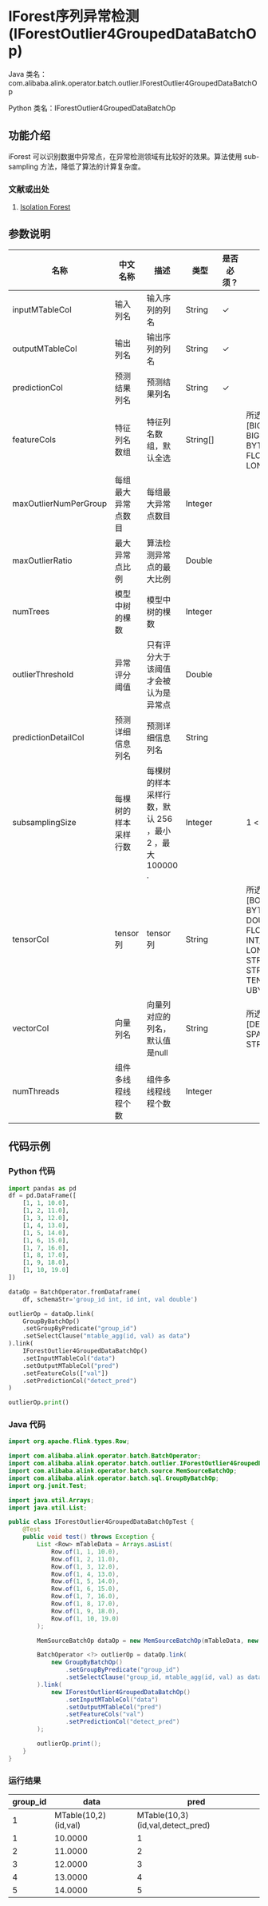 # IForest序列异常检测 (IForestOutlier4GroupedDataBatchOp)
Java 类名：com.alibaba.alink.operator.batch.outlier.IForestOutlier4GroupedDataBatchOp

Python 类名：IForestOutlier4GroupedDataBatchOp


## 功能介绍
iForest 可以识别数据中异常点，在异常检测领域有比较好的效果。算法使用 sub-sampling 方法，降低了算法的计算复杂度。

### 文献或出处
1. [Isolation Forest](https://cs.nju.edu.cn/zhouzh/zhouzh.files/publication/icdm08b.pdf?q=isolation-forest)

## 参数说明

| 名称 | 中文名称 | 描述 | 类型 | 是否必须？ | 取值范围 | 默认值 |
| --- | --- | --- | --- | --- | --- | --- |
| inputMTableCol | 输入列名 | 输入序列的列名 | String | ✓ |  |  |
| outputMTableCol | 输出列名 | 输出序列的列名 | String | ✓ |  |  |
| predictionCol | 预测结果列名 | 预测结果列名 | String | ✓ |  |  |
| featureCols | 特征列名数组 | 特征列名数组，默认全选 | String[] |  | 所选列类型为 [BIGDECIMAL, BIGINTEGER, BYTE, DOUBLE, FLOAT, INTEGER, LONG, SHORT] | null |
| maxOutlierNumPerGroup | 每组最大异常点数目 | 每组最大异常点数目 | Integer |  |  |  |
| maxOutlierRatio | 最大异常点比例 | 算法检测异常点的最大比例 | Double |  |  |  |
| numTrees | 模型中树的棵数 | 模型中树的棵数 | Integer |  |  | 100 |
| outlierThreshold | 异常评分阈值 | 只有评分大于该阈值才会被认为是异常点 | Double |  |  |  |
| predictionDetailCol | 预测详细信息列名 | 预测详细信息列名 | String |  |  |  |
| subsamplingSize | 每棵树的样本采样行数 | 每棵树的样本采样行数，默认 256 ，最小 2 ，最大 100000 . | Integer |  | 1 <= x <= 100000 | 256 |
| tensorCol | tensor列 | tensor列 | String |  | 所选列类型为 [BOOL_TENSOR, BYTE_TENSOR, DOUBLE_TENSOR, FLOAT_TENSOR, INT_TENSOR, LONG_TENSOR, STRING, STRING_TENSOR, TENSOR, UBYTE_TENSOR] | null |
| vectorCol | 向量列名 | 向量列对应的列名，默认值是null | String |  | 所选列类型为 [DENSE_VECTOR, SPARSE_VECTOR, STRING, VECTOR] | null |
| numThreads | 组件多线程线程个数 | 组件多线程线程个数 | Integer |  |  | 1 |

## 代码示例

### Python 代码

```python
import pandas as pd
df = pd.DataFrame([
    [1, 1, 10.0],
    [1, 2, 11.0],
    [1, 3, 12.0],
    [1, 4, 13.0],
    [1, 5, 14.0],
    [1, 6, 15.0],
    [1, 7, 16.0],
    [1, 8, 17.0],
    [1, 9, 18.0],
    [1, 10, 19.0]
])

dataOp = BatchOperator.fromDataframe(
    df, schemaStr='group_id int, id int, val double')

outlierOp = dataOp.link(
    GroupByBatchOp()
    .setGroupByPredicate("group_id")
    .setSelectClause("mtable_agg(id, val) as data")
).link(
    IForestOutlier4GroupedDataBatchOp()
    .setInputMTableCol("data")
    .setOutputMTableCol("pred")
    .setFeatureCols(["val"])
    .setPredictionCol("detect_pred")
)

outlierOp.print()
```

### Java 代码

```java
import org.apache.flink.types.Row;

import com.alibaba.alink.operator.batch.BatchOperator;
import com.alibaba.alink.operator.batch.outlier.IForestOutlier4GroupedDataBatchOp;
import com.alibaba.alink.operator.batch.source.MemSourceBatchOp;
import com.alibaba.alink.operator.batch.sql.GroupByBatchOp;
import org.junit.Test;

import java.util.Arrays;
import java.util.List;

public class IForestOutlier4GroupedDataBatchOpTest {
	@Test
	public void test() throws Exception {
		List <Row> mTableData = Arrays.asList(
			Row.of(1, 1, 10.0),
			Row.of(1, 2, 11.0),
			Row.of(1, 3, 12.0),
			Row.of(1, 4, 13.0),
			Row.of(1, 5, 14.0),
			Row.of(1, 6, 15.0),
			Row.of(1, 7, 16.0),
			Row.of(1, 8, 17.0),
			Row.of(1, 9, 18.0),
			Row.of(1, 10, 19.0)
		);

		MemSourceBatchOp dataOp = new MemSourceBatchOp(mTableData, new String[] {"group_id", "id", "val"});

		BatchOperator <?> outlierOp = dataOp.link(
			new GroupByBatchOp()
				.setGroupByPredicate("group_id")
				.setSelectClause("group_id, mtable_agg(id, val) as data")
		).link(
			new IForestOutlier4GroupedDataBatchOp()
				.setInputMTableCol("data")
				.setOutputMTableCol("pred")
				.setFeatureCols("val")
				.setPredictionCol("detect_pred")
		);

		outlierOp.print();
	}
}
```

### 运行结果

group_id|data|pred
--------|----|----
1|MTable(10,2)(id,val)|MTable(10,3)(id,val,detect_pred)
 |1|10.0000           |1|10.0000|false                 
 |2|11.0000           |2|11.0000|false                 
 |3|12.0000           |3|12.0000|false                 
 |4|13.0000           |4|13.0000|false                 
 |5|14.0000           |5|14.0000|false                 
